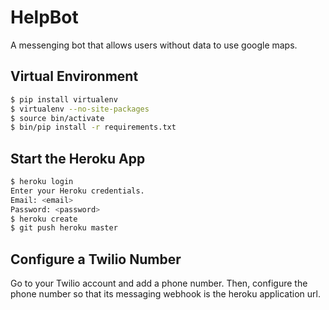 # HelpBot
A messenging bot that allows users without data to use google maps.
## Virtual Environment
```bash
$ pip install virtualenv
$ virtualenv --no-site-packages
$ source bin/activate
$ bin/pip install -r requirements.txt
```
## Start the Heroku App
```bash
$ heroku login
Enter your Heroku credentials.
Email: <email>
Password: <password>
$ heroku create
$ git push heroku master
```
## Configure a Twilio Number
Go to your Twilio account and add a phone number.
Then, configure the phone number so that its messaging webhook is the heroku application url. 